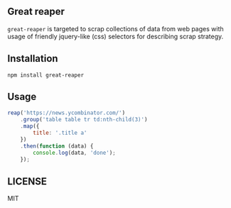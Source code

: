 ## Great reaper

`great-reaper` is targeted to scrap collections of data from web pages with usage of friendly jquery-like (css) selectors for describing scrap strategy.

## Installation

```
npm install great-reaper
```

## Usage

```js
reap('https://news.ycombinator.com/')
	.group('table table tr td:nth-child(3)')
	.map({
		title: '.title a'
	})
	.then(function (data) {
		console.log(data, 'done');
	});
```

## LICENSE

MIT
